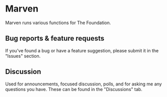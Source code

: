 # Marven
Marven runs various functions for The Foundation.

## Bug reports & feature requests
If you've found a bug or have a feature suggestion, please submit it in the "Issues" section.

## Discussion
Used for announcements, focused discussion, polls, and for asking me any questions you have. These can be found in the "Discussions" tab.

